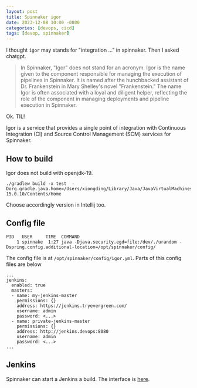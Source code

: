 ```yaml
---
layout: post
title: Spinnaker igor
date: 2023-12-08 10:00 -0800
categories: [devops, cicd]
tags: [devop, spinnaker]
---
```


I thought `igor` may stands for "integration ..." in spinnaker. Then I asked
chatgpt.

> In Spinnaker, "Igor" does not stand for an acronym. Igor is the name given to
> the component responsible for managing the execution of pipelines in
> Spinnaker. It is named after the hunchbacked assistant of Dr. Frankenstein in
> Mary Shelley's novel "Frankenstein." The name Igor is often associated with a
> loyal and diligent helper, reflecting the role of the component in managing
> deployments and pipeline execution in Spinnaker.

Ok. TIL!

Igor is a service that provides a single point of integration with Continuous
Integration (CI) and Source Control Management (SCM) services for Spinnaker.

## How to build

Igor does not build with openjdk-19.

```
./gradlew build -x test  -Dorg.gradle.java.home=/Users/xiongding/Library/Java/JavaVirtualMachines/azul-15.0.10/Contents/Home
```

Choose accordingly version in Intellij too.

## Config file

```
PID   USER     TIME  COMMAND
    1 spinnake  1:27 java -Djava.security.egd=file:/dev/./urandom -Dspring.config.additional-location=/opt/spinnaker/config/
```

The config file is at `/opt/spinnaker/config/igor.yml`. Parts of this config
files are below

```
...
jenkins:
  enabled: true
  masters:
  - name: my-jenkins-master
    permissions: {}
    address: https://jenkins.tryevergreen.com/
    username: admin
    password: <...>
  - name: private-jenkins-master
    permissions: {}
    address: http://jenkins.devops:8080
    username: admin
    password: <...>
...
```

## Jenkins

Spinnaker can start a Jenkins a build. The interface is
[here](https://github.com/spinnaker/igor/blob/2f6f3951d1e0710e63bdf1dffdd8bef72345d102/igor-web/src/main/groovy/com/netflix/spinnaker/igor/jenkins/client/JenkinsClient.groovy#L76-L76).
